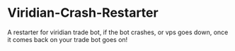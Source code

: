 # Viridian-Crash-Restarter
A restarter for viridian trade bot, if the bot crashes, or vps goes down, once it comes back on your trade bot goes on!
